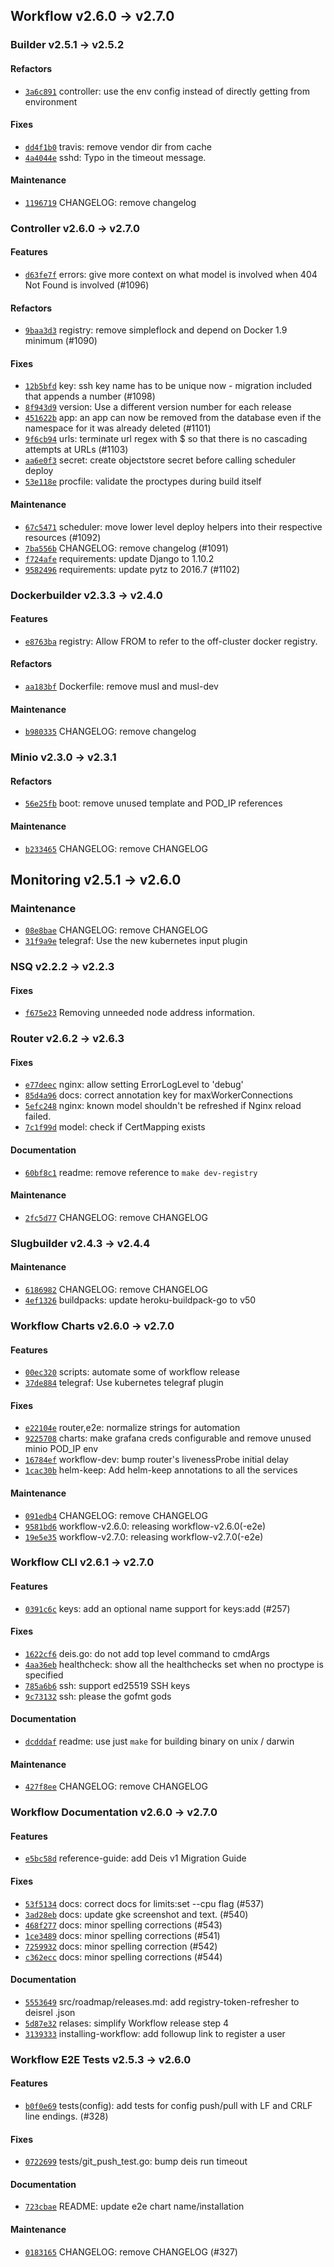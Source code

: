 ## Workflow v2.6.0 -> v2.7.0


### Builder v2.5.1 -> v2.5.2

#### Refactors

- [`3a6c891`](https://github.com/deisthree/builder/commit/3a6c891d4372d26e89d6ed1e9ac26c7a1f75322c) controller: use the env config instead of directly getting from environment

#### Fixes

- [`dd4f1b0`](https://github.com/deisthree/builder/commit/dd4f1b00e694b4893f6339492facf0e45a124709) travis: remove vendor dir from cache
- [`4a4044e`](https://github.com/deisthree/builder/commit/4a4044ebadade52c0e394a9b1943af3fc980ddf1) sshd: Typo in the timeout message.

#### Maintenance

- [`1196719`](https://github.com/deisthree/builder/commit/11967199b0ae86e401886b92c7222c38857ad0e1) CHANGELOG: remove changelog


### Controller v2.6.0 -> v2.7.0

#### Features

- [`d63fe7f`](https://github.com/deisthree/controller/commit/d63fe7f2fa44897235eb1b017d8b6cbf80136bae) errors: give more context on what model is involved when 404 Not Found is involved (#1096)

#### Refactors

- [`9baa3d3`](https://github.com/deisthree/controller/commit/9baa3d3220cf18f5251716913ccb38099e5a1734) registry: remove simpleflock and depend on Docker 1.9 minimum (#1090)

#### Fixes

- [`12b5bfd`](https://github.com/deisthree/controller/commit/12b5bfd1b1a73c70ec3669ac6296f18d58153edb) key: ssh key name has to be unique now - migration included that appends a number (#1098)
- [`8f943d9`](https://github.com/deisthree/controller/commit/8f943d906d0defd73c7428b408852f445aaac4fd) version: Use a different version number for each release
- [`451622b`](https://github.com/deisthree/controller/commit/451622b5075cb2a67a02f0089f92a6ab5d298ced) app: an app can now be removed from the database even if the namespace for it was already deleted (#1101)
- [`9f6cb94`](https://github.com/deisthree/controller/commit/9f6cb94de0bf1fa6817302dd041ea173a76d08d0) urls: terminate url regex with $ so that there is no cascading attempts at URLs (#1103)
- [`aa6e0f3`](https://github.com/deisthree/controller/commit/aa6e0f3d2e0291103c59bdfd2a020ede79e4d109) secret: create objectstore  secret before calling scheduler deploy
- [`53e118e`](https://github.com/deisthree/controller/commit/53e118ead55539a2c8e9660137d2cedf5c9e483b) procfile: validate the proctypes during build itself

#### Maintenance

- [`67c5471`](https://github.com/deisthree/controller/commit/67c547124681357fd8c86a5fd8d4b2de98e03d6b) scheduler: move lower level deploy helpers into their respective resources (#1092)
- [`7ba556b`](https://github.com/deisthree/controller/commit/7ba556b4219ce7e7251b055883be6bcfd3dd496d) CHANGELOG: remove changelog (#1091)
- [`f724afe`](https://github.com/deisthree/controller/commit/f724afe5fd612515b36d85ac3214ed6a233a269d) requirements: update Django to 1.10.2
- [`9582496`](https://github.com/deisthree/controller/commit/95824969268c4536b5517e527c24959661832b1c) requirements: update pytz to 2016.7 (#1102)


### Dockerbuilder v2.3.3 -> v2.4.0

#### Features

- [`e8763ba`](https://github.com/deisthree/dockerbuilder/commit/e8763ba4e6f9feedacccfc69afd79c58013c2d0f) registry: Allow FROM to refer to the off-cluster docker registry.

#### Refactors

- [`aa183bf`](https://github.com/deisthree/dockerbuilder/commit/aa183bf116528e9d94fb258b3945595eb4cf1f9a) Dockerfile: remove musl and musl-dev

#### Maintenance

- [`b980335`](https://github.com/deisthree/dockerbuilder/commit/b9803354133aaae03f72c1fb4fc4b3ab516b9604) CHANGELOG: remove changelog


### Minio v2.3.0 -> v2.3.1

#### Refactors

- [`56e25fb`](https://github.com/deisthree/minio/commit/56e25fb8a9f4711bdf41e0a1bcb6b1d254d38ecf) boot: remove unused template and POD_IP references

#### Maintenance

- [`b233465`](https://github.com/deisthree/minio/commit/b2334656c5bd7a6083d2359458995b5459da6df7) CHANGELOG: remove CHANGELOG


## Monitoring v2.5.1 -> v2.6.0

### Maintenance

- [`08e8bae`](https://github.com/deisthree/monitor/commit/08e8bae631d195bb96866b973fcd00e633f06dcb) CHANGELOG: remove CHANGELOG
- [`31f9a9e`](https://github.com/deisthree/monitor/commit/31f9a9e3e8a68d60c6c7f5015aa65d9028b62bd0) telegraf: Use the new kubernetes input plugin


### NSQ v2.2.2 -> v2.2.3

#### Fixes

- [`f675e23`](https://github.com/deisthree/nsq/commit/f675e23913bd70f5fdda2780319869ca9200ec2f) Removing unneeded node address information.


### Router v2.6.2 -> v2.6.3

#### Fixes

- [`e77deec`](https://github.com/deisthree/router/commit/e77deec6e6852fb71da73eb3b1b5dc46ea4ee38a) nginx: allow setting ErrorLogLevel to 'debug'
- [`85d4a96`](https://github.com/deisthree/router/commit/85d4a965280c93e0ec780bf6eb952564d5416b6e) docs: correct annotation key for maxWorkerConnections
- [`5efc248`](https://github.com/deisthree/router/commit/5efc2480608b7ef1c6ac59a3d37bc5e774aa9d7a) nginx: known model shouldn't be refreshed if Nginx reload failed.
- [`7c1f99d`](https://github.com/deisthree/router/commit/7c1f99d32ef18ae040faaed195ecb844dd7741db) model: check if CertMapping exists

#### Documentation

- [`60bf8c1`](https://github.com/deisthree/router/commit/60bf8c108592bc3d7c7ce0f7c5fdbfa52cfc1b89) readme: remove reference to `make dev-registry`

#### Maintenance

- [`2fc5d77`](https://github.com/deisthree/router/commit/2fc5d772286b091709d62272fa9e4c3dfe8dee61) CHANGELOG: remove CHANGELOG


### Slugbuilder v2.4.3 -> v2.4.4

#### Maintenance

- [`6186982`](https://github.com/deisthree/slugbuilder/commit/6186982486ec8b76b05ae0513253d33888c3a885) CHANGELOG: remove CHANGELOG
- [`4ef1326`](https://github.com/deisthree/slugbuilder/commit/4ef13265d4d155356641d0437ffc819ba77bed5b) buildpacks: update heroku-buildpack-go to v50


### Workflow Charts v2.6.0 -> v2.7.0

#### Features

- [`00ec320`](https://github.com/deisthree/charts/commit/00ec320ee81a03f9ae11d12b6089f3794aba6585) scripts: automate some of workflow release
- [`37de884`](https://github.com/deisthree/charts/commit/37de884cd1e18092b45e2785fc4087491a948beb) telegraf: Use kubernetes telegraf plugin

#### Fixes

- [`e22104e`](https://github.com/deisthree/charts/commit/e22104ee329a50f2cda5f079e66fff8e5c946fde) router,e2e: normalize strings for automation
- [`9225708`](https://github.com/deisthree/charts/commit/92257082bc50b2b55c6d8579186d82f3e45b0209) charts: make grafana creds configurable and remove unused minio POD_IP env
- [`16784ef`](https://github.com/deisthree/charts/commit/16784ef2c79830ac4f6147fc8de24ebb37ba574f) workflow-dev: bump router's livenessProbe initial delay
- [`1cac30b`](https://github.com/deisthree/charts/commit/1cac30bf782f385667fcff7f0096a34395df1241) helm-keep: Add helm-keep annotations to all the services

#### Maintenance

- [`091edb4`](https://github.com/deisthree/charts/commit/091edb4f2a5bf6add7c5ec1b980ea6a0a2d8509f) CHANGELOG: remove CHANGELOG
- [`9581bd6`](https://github.com/deisthree/charts/commit/9581bd6bf5c2def583baca73765524fdd71ad77c) workflow-v2.6.0: releasing workflow-v2.6.0(-e2e)
- [`19e5e35`](https://github.com/deisthree/charts/commit/19e5e35c159e54b57426b83a90d8e2ebb8b45316) workflow-v2.7.0: releasing workflow-v2.7.0(-e2e)


### Workflow CLI v2.6.1 -> v2.7.0

#### Features

- [`0391c6c`](https://github.com/deisthree/workflow-cli/commit/0391c6c2d9971c13cf7ebc933c25476942dbc200) keys: add an optional name support for keys:add (#257)

#### Fixes

- [`1622cf6`](https://github.com/deisthree/workflow-cli/commit/1622cf6ede6f7972ef42d351b9f7f479cb06e546) deis.go: do not add top level command to cmdArgs
- [`4aa36eb`](https://github.com/deisthree/workflow-cli/commit/4aa36eb9468b686d1f438dc3d007935b09f54bf2) healthcheck: show all the healthchecks set when no proctype is specified
- [`785a6b6`](https://github.com/deisthree/workflow-cli/commit/785a6b60c77b0f42c00d24bd946ee3dbf4f532a1) ssh: support ed25519 SSH keys
- [`9c73132`](https://github.com/deisthree/workflow-cli/commit/9c73132ae0a30166fc01227926bb7dfd01a19857) ssh: please the gofmt gods

#### Documentation

- [`dcdddaf`](https://github.com/deisthree/workflow-cli/commit/dcdddaf737c469ecb08121bf830be234657dbb1d) readme: use just `make` for building binary on unix / darwin

#### Maintenance

- [`427f8ee`](https://github.com/deisthree/workflow-cli/commit/427f8ee41bda4107aa12abe6dcd9ffdab3628529) CHANGELOG: remove CHANGELOG


### Workflow Documentation v2.6.0 -> v2.7.0

#### Features

- [`e5bc58d`](https://github.com/deisthree/workflow/commit/e5bc58d6f72b79e5499551e38564efd4d3bdd382) reference-guide: add Deis v1 Migration Guide

#### Fixes

- [`53f5134`](https://github.com/deisthree/workflow/commit/53f51346effdf5e093a8ef948f6956f60da0e58d) docs: correct docs for limits:set --cpu flag (#537)
- [`3ad28eb`](https://github.com/deisthree/workflow/commit/3ad28eb42899f5ad8d43cdd8de0d8503e003671b) docs: update gke screenshot and text. (#540)
- [`468f277`](https://github.com/deisthree/workflow/commit/468f2774d1a52bc0ae97eb9acc5e76f699600db6) docs: minor spelling corrections (#543)
- [`1ce3489`](https://github.com/deisthree/workflow/commit/1ce3489da785e82347c7d21392500a3c2555055e) docs: minor spelling corrections (#541)
- [`7259932`](https://github.com/deisthree/workflow/commit/72599326278c0cd2bcff01f539e59e9582f9e694) docs: minor spelling correction (#542)
- [`c362ecc`](https://github.com/deisthree/workflow/commit/c362ecc7012217534e61bd05f77f261595ce380b) docs: minor spelling corrections (#544)

#### Documentation

- [`5553649`](https://github.com/deisthree/workflow/commit/55536493f19d4cbfb02033867de872dccf431121) src/roadmap/releases.md: add registry-token-refresher to deisrel .json
- [`5d87e32`](https://github.com/deisthree/workflow/commit/5d87e32b0ddf05ce06d1981f22558aa0b1fd0958) relases: simplify Workflow release step 4
- [`3139333`](https://github.com/deisthree/workflow/commit/3139333a19524feb6b1416393fe4e69720b65c66) installing-workflow: add followup link to register a user


### Workflow E2E Tests v2.5.3 -> v2.6.0

#### Features

- [`b0f0e69`](https://github.com/deisthree/workflow-e2e/commit/b0f0e69d4fbdaa63a8a273b63dda5851243b8f3d) tests(config): add tests for config push/pull with LF and CRLF line endings. (#328)

#### Fixes

- [`0722699`](https://github.com/deisthree/workflow-e2e/commit/0722699cba91567959ced114e9d0af37fc593d72) tests/git_push_test.go: bump deis run timeout

#### Documentation

- [`723cbae`](https://github.com/deisthree/workflow-e2e/commit/723cbaea8cd95015d66e85706c5118c9113f62dd) README: update e2e chart name/installation

#### Maintenance

- [`0183165`](https://github.com/deisthree/workflow-e2e/commit/0183165b53309ba6c8479615828f17dd32580f45) CHANGELOG: remove CHANGELOG (#327)
